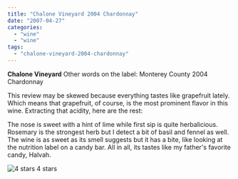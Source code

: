 ```yaml
---
title: "Chalone Vineyard 2004 Chardonnay"
date: "2007-04-27"
categories:
  - "wine"
  - "wine"
tags:
  - "chalone-vineyard-2004-chardonnay"
---
```


**Chalone Vineyard** Other words on the label: Monterey County 2004 Chardonnay

This review may be skewed because everything tastes like grapefruit lately. Which means that grapefruit, of course, is the most prominent flavor in this wine. Extracting that acidity, here are the rest:

The nose is sweet with a hint of lime while first sip is quite herbalicious. Rosemary is the strongest herb but I detect a bit of basil and fennel as well. The wine is as sweet as its smell suggests but it has a bite, like looking at the nutrition label on a candy bar. All in all, its tastes like my father's favorite candy, Halvah.




<div class="caption">

![4 stars](http://www.rebeccagomezfarrell.com/wp-content/uploads/2009/02/rating_truffle1.gif "rating_truffle1") 4 stars</div>

